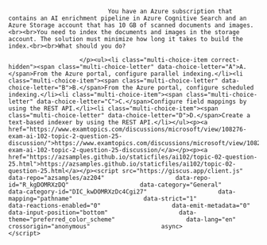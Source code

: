 <p class="card-text">
							
								You have an Azure subscription that contains an AI enrichment pipeline in Azure Cognitive Search and an Azure Storage account that has 10 GB of scanned documents and images.<br><br>You need to index the documents and images in the storage account. The solution must minimize how long it takes to build the index.<br><br>What should you do?
							
						</p><ul><li class="multi-choice-item correct-hidden"><span class="multi-choice-letter" data-choice-letter="A">A.</span>From the Azure portal, configure parallel indexing.</li><li class="multi-choice-item"><span class="multi-choice-letter" data-choice-letter="B">B.</span>From the Azure portal, configure scheduled indexing.</li><li class="multi-choice-item"><span class="multi-choice-letter" data-choice-letter="C">C.</span>Configure field mappings by using the REST API.</li><li class="multi-choice-item"><span class="multi-choice-letter" data-choice-letter="D">D.</span>Create a text-based indexer by using the REST API.</li></ul><p><a href="https://www.examtopics.com/discussions/microsoft/view/108276-exam-ai-102-topic-2-question-25-discussion/">https://www.examtopics.com/discussions/microsoft/view/108276-exam-ai-102-topic-2-question-25-discussion/</a></p><p><a href="https://azsamples.github.io/staticfiles/ai102/topic-02-question-25.html">https://azsamples.github.io/staticfiles/ai102/topic-02-question-25.html</a></p><script src="https://giscus.app/client.js"                    data-repo="azsamples/az204"                    data-repo-id="R_kgDOMRXzDQ"                    data-category="General"                    data-category-id="DIC_kwDOMRXzDc4Cgi27"                    data-mapping="pathname"                    data-strict="1"                    data-reactions-enabled="0"                    data-emit-metadata="0"                    data-input-position="bottom"                    data-theme="preferred_color_scheme"                    data-lang="en"                    crossorigin="anonymous"                    async>                    </script>